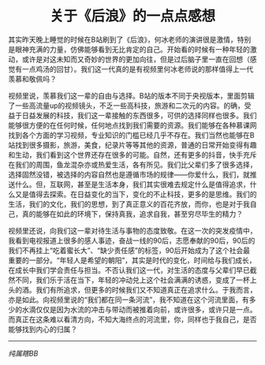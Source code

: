 # <div align=center>关于《后浪》的一点点感想</div>

其实昨天晚上睡觉的时候在B站刷到了《后浪》，何冰老师的演讲很是激情，特别是眼神充满的力量，仿佛能够看到无比肯定的自己。开始看的时候有一种年轻的激动，或许是对这未知而又奇妙的世界的更加向往，但是过后脑子里一直在回想（感觉有一点鸡汤的回甘）。我们这一代真的是有视频里何冰老师说的那样值得上一代羡慕和敬佩吗？



视频里说，羡慕我们这一辈的自由与选择。B站的版本不同于央视版本，里面剪辑了一些高流量up的视频镜头，不乏一些高科技，旅游和二次元的内容。的确，受益于日益发展的科技，我们这一辈接触的东西很多，可供的选择同样也很多。我们能够很方便的在任何时候，任何地点找到我们需要的资源。我们能够在各种慕课网找到各个方面的学习视频，专业知识的门槛已经几乎不存在。我们当然也能够在B站找到很多摄影，旅游，美食，纪录片等等其他的资源，普通的日常开始变得有趣和生动，我们看到这个世界还存在很多的可能。自然，还有更多的抖音，快手充斥在我们的周围，鱼龙混杂亦或热爱生活，各有所见。我们比父辈们多了很多选择，选择固然没错，被选择的内容自然也是遵循市场的规律——你爱什么，我们，就推送什么。但，互联网，甚至是生活本身，我们其实很难去规定什么是值得追求，什么又是值得去探索。在日益变化的当下，变化的不止科技，更多的是思维。我们的生活，我们的文化，我们的思想，到了真正意义的百花齐放，而你，也是对于我自己，真的能够在如此的环境下，保持真我，追求自我，甚至穷尽毕生的精力？



视频里还说，向我们这一辈对待生活与事物的态度致敬。在这一次的突发疫情中，我看到电视报道上很多的感人事迹，奋战一线的90后，志愿奉献的90后，90后的我们不再挂上“吃着蜜长大”、“缺少责任感”的标签，90后开始成为了这个社会最重要的一部分。“年轻人是希望的朝阳”，其实是时代的变化，时间给与我们成长，在成长中我们学会责任与担当。不否认我们这一代，对生活的态度与父辈们早已截然不同，我们乐于活在当下，年轻的冲动兑上这个社会满满的诱惑，变成了一杯上头的酒。我们有所追求，但更多的时候我们又不知道真正在追求什么。于我而言，亦是如此。向视频里说的“我们都在同一条河流”，我不知道在这个河流里面，有多少的水滴仅仅是因为水流的冲击与带动而被推着向前，或许很多，或许只是一点。而真正在这条难以看清方向，不知大海终点的河流里，你，同样也于我自己，是否能够找到内心的归属？

---

*纯属瞎BB*